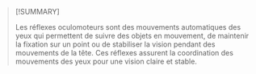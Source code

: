 >[!SUMMARY]
>
>Les réflexes oculomoteurs sont des mouvements automatiques des yeux qui permettent de suivre des objets en mouvement, de maintenir la fixation sur un point ou de stabiliser la vision pendant des mouvements de la tête. Ces réflexes assurent la coordination des mouvements des yeux pour une vision claire et stable.





